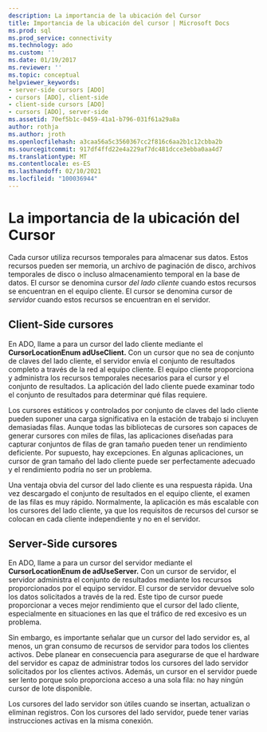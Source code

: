 ```yaml
---
description: La importancia de la ubicación del Cursor
title: Importancia de la ubicación del cursor | Microsoft Docs
ms.prod: sql
ms.prod_service: connectivity
ms.technology: ado
ms.custom: ''
ms.date: 01/19/2017
ms.reviewer: ''
ms.topic: conceptual
helpviewer_keywords:
- server-side cursors [ADO]
- cursors [ADO], client-side
- client-side cursors [ADO]
- cursors [ADO], server-side
ms.assetid: 70ef5b1c-0459-41a1-b796-031f61a29a8a
author: rothja
ms.author: jroth
ms.openlocfilehash: a3caa56a5c3560367cc2f816c6aa2b1c12cbba2b
ms.sourcegitcommit: 917df4ffd22e4a229af7dc481dcce3ebba0aa4d7
ms.translationtype: MT
ms.contentlocale: es-ES
ms.lasthandoff: 02/10/2021
ms.locfileid: "100036944"
---
```

# <a name="the-significance-of-cursor-location"></a>La importancia de la ubicación del Cursor
Cada cursor utiliza recursos temporales para almacenar sus datos. Estos recursos pueden ser memoria, un archivo de paginación de disco, archivos temporales de disco o incluso almacenamiento temporal en la base de datos. El cursor se denomina cursor *del lado cliente* cuando estos recursos se encuentran en el equipo cliente. El cursor se denomina cursor de *servidor* cuando estos recursos se encuentran en el servidor.  
  
## <a name="client-side-cursors"></a>Client-Side cursores  
 En ADO, llame a para un cursor del lado cliente mediante el **CursorLocationEnum adUseClient.** Con un cursor que no sea de conjunto de claves del lado cliente, el servidor envía el conjunto de resultados completo a través de la red al equipo cliente. El equipo cliente proporciona y administra los recursos temporales necesarios para el cursor y el conjunto de resultados. La aplicación del lado cliente puede examinar todo el conjunto de resultados para determinar qué filas requiere.  
  
 Los cursores estáticos y controlados por conjunto de claves del lado cliente pueden suponer una carga significativa en la estación de trabajo si incluyen demasiadas filas. Aunque todas las bibliotecas de cursores son capaces de generar cursores con miles de filas, las aplicaciones diseñadas para capturar conjuntos de filas de gran tamaño pueden tener un rendimiento deficiente. Por supuesto, hay excepciones. En algunas aplicaciones, un cursor de gran tamaño del lado cliente puede ser perfectamente adecuado y el rendimiento podría no ser un problema.  
  
 Una ventaja obvia del cursor del lado cliente es una respuesta rápida. Una vez descargado el conjunto de resultados en el equipo cliente, el examen de las filas es muy rápido. Normalmente, la aplicación es más escalable con los cursores del lado cliente, ya que los requisitos de recursos del cursor se colocan en cada cliente independiente y no en el servidor.  
  
## <a name="server-side-cursors"></a>Server-Side cursores  
 En ADO, llame a para un cursor del servidor mediante el **CursorLocationEnum de adUseServer.** Con un cursor de servidor, el servidor administra el conjunto de resultados mediante los recursos proporcionados por el equipo servidor. El cursor de servidor devuelve solo los datos solicitados a través de la red. Este tipo de cursor puede proporcionar a veces mejor rendimiento que el cursor del lado cliente, especialmente en situaciones en las que el tráfico de red excesivo es un problema.  
  
 Sin embargo, es importante señalar que un cursor del lado servidor es, al menos, un gran consumo de recursos de servidor para todos los clientes activos. Debe planear en consecuencia para asegurarse de que el hardware del servidor es capaz de administrar todos los cursores del lado servidor solicitados por los clientes activos. Además, un cursor en el servidor puede ser lento porque solo proporciona acceso a una sola fila: no hay ningún cursor de lote disponible.  
  
 Los cursores del lado servidor son útiles cuando se insertan, actualizan o eliminan registros. Con los cursores del lado servidor, puede tener varias instrucciones activas en la misma conexión.

